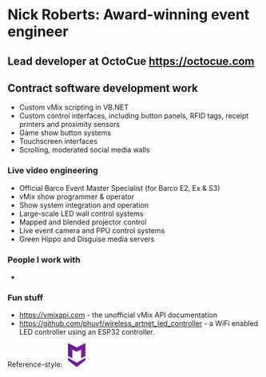 # Nick Roberts: Award-winning event engineer

## Lead developer at OctoCue https://octocue.com

## Contract software development work

- Custom vMix scripting in VB.NET
- Custom control interfaces, including button panels, RFID tags, receipt printers and proximity sensors
- Game show button systems
- Touchscreen interfaces
- Scrolling, moderated social media walls

### Live video engineering

- Official Barco Event Master Specialist (for Barco E2, Ex & S3)
- vMix show programmer & operator
- Show system integration and operation
- Large-scale LED wall control systems
- Mapped and blended projector control
- Live event camera and PPU control systems
- Green Hippo and Disguise media servers

### People I work with

-

### Fun stuff

- https://vmixapi.com - the unofficial vMix API documentation
- https://github.com/phuvf/wireless_artnet_led_controller - a WiFi enabled LED controller using an ESP32 controller.

Reference-style: 
![alt text][logo]

[logo]: https://github.com/adam-p/markdown-here/raw/master/src/common/images/icon48.png "Logo Title Text 2"
